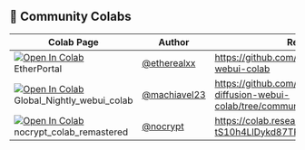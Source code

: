 ## 🦒 Community Colabs

| Colab Page | Author | Readme Page
| --- | --- | --- |
| [![Open In Colab](https://colab.research.google.com/assets/colab-badge.svg)](https://colab.research.google.com/github/etherealxx/etherportal-webui-colab/blob/master/etherportal.ipynb) EtherPortal | [@etherealxx](https://github.com/etherealxx) | https://github.com/etherealxx/etherportal-webui-colab
[![Open In Colab](https://colab.research.google.com/assets/colab-badge.svg)](https://colab.research.google.com/github/camenduru/stable-diffusion-webui-colab/blob/community/machiavel23/Global_Nightly_webui_colab.ipynb) Global_Nightly_webui_colab | [@machiavel23](https://github.com/machiavel23) | https://github.com/camenduru/stable-diffusion-webui-colab/tree/community/machiavel23
[![Open In Colab](https://colab.research.google.com/assets/colab-badge.svg)](https://colab.research.google.com/drive/1wEa-tS10h4LlDykd87TF5zzpXIIQoCmq) nocrypt_colab_remastered | [@nocrypt](https://github.com/nocrypt) | https://colab.research.google.com/drive/1wEa-tS10h4LlDykd87TF5zzpXIIQoCmq

